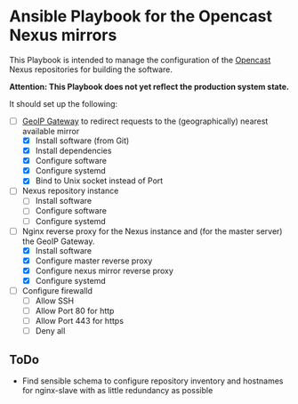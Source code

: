 # Ansible Playbook for the Opencast Nexus mirrors

This Playbook is intended to manage the configuration of the [Opencast](http://www.opencast.org) Nexus repositories for building the software.

**Attention: This Playbook does not yet reflect the production system state.**

It should set up the following:

  - [ ] [GeoIP Gateway](https://github.com/lkiesow/geoip-gateway) to redirect requests to the (geographically) nearest available mirror
    - [x] Install software (from Git)
    - [x] Install dependencies
    - [x] Configure software
    - [x] Configure systemd
    - [x] Bind to Unix socket instead of Port
  - [ ] Nexus repository instance
    - [ ] Install software
    - [ ] Configure software
    - [ ] Configure systemd
  - [ ] Nginx reverse proxy for the Nexus instance and (for the master server) the GeoIP Gateway.
    - [x] Install software
    - [x] Configure master reverse proxy
    - [x] Configure nexus mirror reverse proxy 
    - [x] Configure systemd
  - [ ] Configure firewalld
    - [ ] Allow SSH
    - [ ] Allow Port 80 for http
    - [ ] Allow Port 443 for https
    - [ ] Deny all

## ToDo

  - Find sensible schema to configure repository inventory and hostnames for nginx-slave with as little redundancy as possible